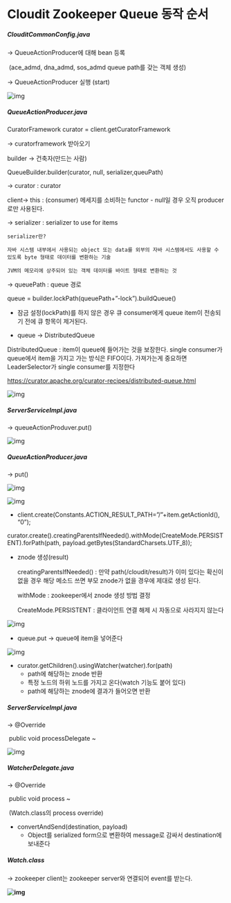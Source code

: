 # Cloudit Zookeeper Queue 동작 순서



##### ClouditCommonConfig.java

-> QueueActionProducer에 대해 bean 등록

​    (ace_admd, dna_admd, sos_admd queue path를 갖는 객체 생성)

-> QueueActionProducer 실행 (start)

![img](https://lh6.googleusercontent.com/ndOQoiqdWYoVunCGL1B9ywP7lzv-olWY2THmPKySeLj-fGDUkwGwcLFbbIigqwEAOaA23PyYDru3viUv6YaIc5agsv-tzaP5fkJMXRNnwWGFgYp43s8DJb1ZBmSopgoB7H7e54TN)



##### QueueActionProducer.java

CuratorFramework curator = client.getCuratorFramework

-> curatorframework 받아오기

builder -> 건축자(만드는 사람)

QueueBuilder.builder(curator, null, serializer,queuPath)

-> curator : curator 

client-> this : (consumer) 메세지를 소비하는 functor - null일 경우 오직 producer로만 사용된다.

-> serializer : serializer to use for items

```
serializer란?

자바 시스템 내부에서 사용되는 object 또는 data를 외부의 자바 시스템에서도 사용할 수 있도록 byte 형태로 데이터를 변환하는 기술

JVM의 메모리에 상주되어 있는 객체 데이터를 바이트 형태로 변환하는 것
```

-> queuePath : queue 경로

queue = builder.lockPath(queuePath+”-lock”).buildQueue()

- 잠금 설정(lockPath)를 하지 않은 경우 큐 consumer에게 queue item이 전송되기 전에 큐 항목이 제거된다.

-  queue -> DistributedQueue<QueueAction>

  DistributedQueue : item이 queue에 들어가는 것을 보장한다. single consumer가 queue에서 item을 가지고 가는 방식은 FIFO이다. 가져가는게 중요하면 LeaderSelector가 single consumer를 지정한다

  https://curator.apache.org/curator-recipes/distributed-queue.html

![img](https://lh3.googleusercontent.com/fHSoPgP48eVroab97Mg9y_Vazx1T3CKh6f_1P_-cA2FFDgUO2caRBjgWdGyjdAKiY2v7PziWJj3jzTFWp3m9eK-TARxC4SzZRqyIOAaMuBboQz6Z-MsQc3QuvanwQubrtbvswvDV)



##### ServerServiceImpl.java

-> queueActionProduver.put()

![img](https://lh6.googleusercontent.com/OIMfKh1tshi7f2sil4IDSp2S7Sm8yNMN33QgNj_BrpwCEbh4XEzqODXc4Rsg_Lu0oCsKlFB8SPE-gLlba7lE6zpT-cWcv-YzGSw_KMKH2F1mZFPm5SGGV4g0ybb5mcRt5qt13-Eb)



##### QueueActionProducer.java

-> put()

![img](https://lh6.googleusercontent.com/mxlqhsb5n3P5ii7rcUkrBfGoNWCLbQAydxLbBuEBQBOu9sSOKl4Bm7EPMJ6mH4Soj_Kt6aRjxnNPso7V8JCihRLNPk_VF8judEhhaNIVilcHexkja0NAyNQ353aNTzDbt8rCClyb)

![img](https://lh5.googleusercontent.com/6gF3umWl04ujUtj7huXWiaxs1BSnHXNdxgfm3oSpEIJ8PYAHJCN5NGh7DOaUjcbWnFkLsPe3-PAsA4usua0uQqYrQ8yDnJW2SlhMfGh8LMYJAhNvJqWtiwUPDVIrljQGYt0_X3-Z)

-  client.create(Constants.ACTION_RESULT_PATH=”/”+item.getActionId(), “0”);

  curator.create().creatingParentsIfNeeded().withMode(CreateMode.PERSISTENT).forPath(path, payload.getBytes(StandardCharsets.UTF_8));

  - znode 생성(result)

    creatingParentsIfNeeded() : 만약 path(/cloudit/result)가 이미 있다는 확신이 없을 경우 해당 메소드 쓰면 부모 znode가 없을 경우에 제대로 생성 된다.

    withMode : zookeeper에서 znode 생성 방법 결정

    CreateMode.PERSISTENT : 클라이언트 연결 해제 시 자동으로 사라지지 않는다

![img](https://lh3.googleusercontent.com/-SSLwH5dFQaRLd1LGPIBOeII0nRABlonj95d90fgYRpoQHHDsomjsjIMnD7N1DyH5hla_EU3q1qbXdRMljKqhKFs4JxURCVqxH84fEMCCBYWsesIaIERlII65JO_tdoSwPFWwOOE)

- queue.put  ->  queue에 item을 넣어준다

![img](https://lh5.googleusercontent.com/Lzf0P5d2Dl_esTxNh5opK9R1hdy33GQtsI_4oWwMhGzf05KPH7okQxYaR954pC3ySataz4-fwBUtFVo9vjRmEZMoCikvwm0uqYdrAAFHJkJtzzHB3zPAEvQ3QUpsCnuBZknLkUgy)

- curator.getChildren().usingWatcher(watcher).for(path)
  - path에 해당하는 znode 반환
  - 특정 노드의 하위 노드를 가지고 온다(watch 기능도 붙어 있다)
  - path에 해당하는 znode에  결과가 들어오면 반환



##### ServerServiceImpl.java

-> @Override

​    public void processDelegate ~

![img](https://lh6.googleusercontent.com/OIMfKh1tshi7f2sil4IDSp2S7Sm8yNMN33QgNj_BrpwCEbh4XEzqODXc4Rsg_Lu0oCsKlFB8SPE-gLlba7lE6zpT-cWcv-YzGSw_KMKH2F1mZFPm5SGGV4g0ybb5mcRt5qt13-Eb)



##### WatcherDelegate.java

-> @Override

​    public void process ~

​    (Watch.class의 process override)

- convertAndSend(destination, payload)
  - Object를 serialized form으로 변환하여 message로 감싸서 destination에 보내준다



##### Watch.class

-> zookeeper client는 zookeeper server와 연결되어 event를 받는다.

**![img](https://lh4.googleusercontent.com/hjpgVBc0QqNRhBmaP1s1g6XKEeF6IBsdF8u8XYFZ-NS2ZddWo9Tchb4t2JQrrVEXbMhFwzCwmhfjv9-3KUPVuzWcHTzZrZkmCAk4AmG6ngjJ-GA9eE-_HKaOdfamRIJTaJBKp6tY)**

